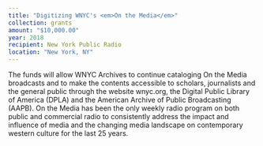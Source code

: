 ```yaml
---
title: "Digitizing WNYC's <em>On the Media</em>"
collection: grants
amount: "$10,000.00"
year: 2018
recipient: New York Public Radio
location: "New York, NY"
---
```


The funds will allow WNYC Archives to continue cataloging On the Media broadcasts and to
make the contents accessible to scholars, journalists and the general public through the
website wnyc.org, the Digital Public Library of America (DPLA) and the American Archive of
Public Broadcasting (AAPB).
On the Media has been the only weekly radio program on both public and commercial radio to
consistently address the impact and influence of media and the changing media landscape on
contemporary western culture for the last 25 years.